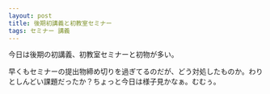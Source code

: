 ```yaml
---
layout: post
title: 後期初講義と初教室セミナー
tags: セミナー 講義
---
```


今日は後期の初講義、初教室セミナーと初物が多い。

早くもセミナーの提出物締め切りを過ぎてるのだが、どう対処したものか。わりとしんどい課題だったか？ちょっと今日は様子見かなぁ。むむぅ。

